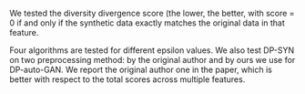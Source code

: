 We tested the diversity divergence score (the lower, the better, with score = 0 if and only if the synthetic data exactly matches the original data in that feature.

Four algorithms are tested for different epsilon values. We also test DP-SYN on two preprocessing method: by the original author and by ours we use for DP-auto-GAN. We report the original author one in the paper, which is better with respect to the total scores across multiple features. 
